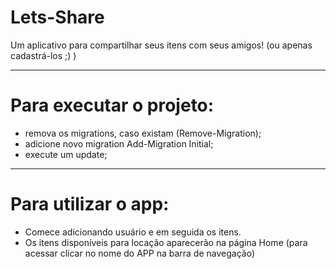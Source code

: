# Lets-Share
Um aplicativo para compartilhar seus itens com seus amigos! (ou apenas cadastrá-los ;) )

----------------------------
# Para executar o projeto:

- remova os migrations, caso existam (Remove-Migration);
- adicione novo migration Add-Migration Initial;
- execute um update;

----------------------------
# Para utilizar o app:
- Comece adicionando usuário e em seguida os itens. 
- Os itens disponíveis para locação aparecerão na página Home (para acessar clicar no nome do APP na barra de navegação)
